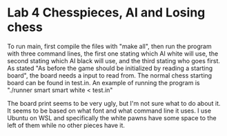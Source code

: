 # Lab 4 Chesspieces, AI and Losing chess
To run main, first compile the files with "make all", then run the program with three command lines, the first one stating which AI white will use, the second stating which AI black will use, and the third stating who goes first.
As stated "As before the game should be initialized by reading a starting board", the board needs a input to read from. The normal chess starting board can be found in test.in. An example of running the program is "./runner smart smart white < test.in"

 The board print seems to be very ugly, but I'm not sure what to do about it. It seems to be based on what font and what command line it uses. I use Ubuntu on WSL and specifically the white pawns have some space to the left of them while no other pieces have it.
